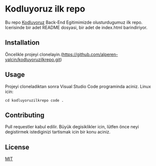 # Kodluyoruz ilk repo
Bu repo [Kodluyoruz](https://www.kodluyoruz.org) Back-End Egitimimizde olusturdugumuz ilk repo. Icerisinde bir adet README dosyasi, bir adet de index.html barindiriyor.
## Installation
Öncelikle projeyi clonelayin.(https://github.com/alperen-yalcin/kodluyoruzilkrepo.git)
## Usage 
Projeyi cloneladiktan sonra Visual Studio Code programinda aciniz.
Linux icin:
```linux
cd kodluyoruzilkrepo code .
```
## Contributing
Pull requestler kabul edilir. Büyük degisiklikler icin, lütfen önce neyi degistirmek istediginizi tartismak icin bir konu aciniz.
## License
[MIT](https://choosealicense.com/licenses/mit/)




